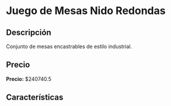 # Juego de Mesas Nido Redondas

## Descripción

Conjunto de mesas encastrables de estilo industrial.

## Precio

**Precio:** $240740.5

## Características

